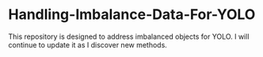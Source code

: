 # Handling-Imbalance-Data-For-YOLO
This repository is designed to address imbalanced objects for YOLO. I will continue to update it as I discover new methods.

